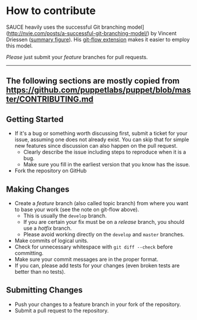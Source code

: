 # How to contribute

SAUCE heavily uses the
successful Git branching model](http://nvie.com/posts/a-successful-git-branching-model/)
by Vincent Driessen
([summary figure](http://nvie.com/files/Git-branching-model.pdf)).
His [git-flow extension](https://github.com/nvie/gitflow) makes it easier to employ this model.

*Please* just submit your _feature_ branches for pull requests.

---
The following sections are mostly copied from https://github.com/puppetlabs/puppet/blob/master/CONTRIBUTING.md
---

## Getting Started

* If it's a bug or something worth discussing first, submit a ticket for your issue,
  assuming one does not already exist. You can skip that for simple new features
  since discussion can also happen on the pull request.
  * Clearly describe the issue including steps to reproduce when it is a bug.
  * Make sure you fill in the earliest version that you know has the issue.
* Fork the repository on GitHub

## Making Changes

* Create a _feature_ branch (also called topic branch) from where you want to base your work
  (see the note on git-flow above).
  * This is usually the `develop` branch.
  * If you are certain your fix must be on a _release_ branch, you should use a _hotfix_ branch.
  * Please avoid working directly on the `develop` and `master` branches.
* Make commits of logical units.
* Check for unnecessary whitespace with `git diff --check` before committing.
* Make sure your commit messages are in the proper format.
* If you can, please add tests for your changes (even broken tests are better than no tests).

## Submitting Changes

* Push your changes to a feature branch in your fork of the repository.
* Submit a pull request to the repository.
